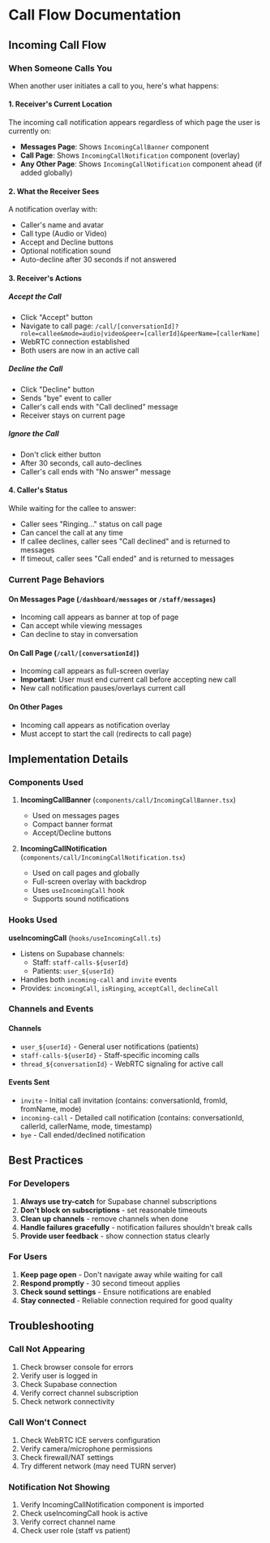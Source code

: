 # Call Flow Documentation

## Incoming Call Flow

### When Someone Calls You

When another user initiates a call to you, here's what happens:

#### 1. **Receiver's Current Location**

The incoming call notification appears regardless of which page the user is currently on:

- **Messages Page**: Shows `IncomingCallBanner` component
- **Call Page**: Shows `IncomingCallNotification` component (overlay)
- **Any Other Page**: Shows `IncomingCallNotification` component ahead (if added globally)

#### 2. **What the Receiver Sees**

A notification overlay with:
- Caller's name and avatar
- Call type (Audio or Video)
- Accept and Decline buttons
- Optional notification sound
- Auto-decline after 30 seconds if not answered

#### 3. **Receiver's Actions**

##### Accept the Call
- Click "Accept" button
- Navigate to call page: `/call/[conversationId]?role=callee&mode=audio|video&peer=[callerId]&peerName=[callerName]`
- WebRTC connection established
- Both users are now in an active call

##### Decline the Call
- Click "Decline" button
- Sends "bye" event to caller
- Caller's call ends with "Call declined" message
- Receiver stays on current page

##### Ignore the Call
- Don't click either button
- After 30 seconds, call auto-declines
- Caller's call ends with "No answer" message

#### 4. **Caller's Status**

While waiting for the callee to answer:
- Caller sees "Ringing..." status on call page
- Can cancel the call at any time
- If callee declines, caller sees "Call declined" and is returned to messages
- If timeout, caller sees "Call ended" and is returned to messages

### Current Page Behaviors

#### On Messages Page (`/dashboard/messages` or `/staff/messages`)
- Incoming call appears as banner at top of page
- Can accept while viewing messages
- Can decline to stay in conversation

#### On Call Page (`/call/[conversationId]`)
- Incoming call appears as full-screen overlay
- **Important**: User must end current call before accepting new call
- New call notification pauses/overlays current call

#### On Other Pages
- Incoming call appears as notification overlay
- Must accept to start the call (redirects to call page)

## Implementation Details

### Components Used

1. **IncomingCallBanner** (`components/call/IncomingCallBanner.tsx`)
   - Used on messages pages
   - Compact banner format
   - Accept/Decline buttons

2. **IncomingCallNotification** (`components/call/IncomingCallNotification.tsx`)
   - Used on call pages and globally
   - Full-screen overlay with backdrop
   - Uses `useIncomingCall` hook
   - Supports sound notifications

### Hooks Used

**useIncomingCall** (`hooks/useIncomingCall.ts`)
- Listens on Supabase channels:
  - Staff: `staff-calls-${userId}`
  - Patients: `user_${userId}`
- Handles both `incoming-call` and `invite` events
- Provides: `incomingCall`, `isRinging`, `acceptCall`, `declineCall`

### Channels and Events

#### Channels
- `user_${userId}` - General user notifications (patients)
- `staff-calls-${userId}` - Staff-specific incoming calls
- `thread_${conversationId}` - WebRTC signaling for active call

#### Events Sent
- `invite` - Initial call invitation (contains: conversationId, fromId, fromName, mode)
- `incoming-call` - Detailed call notification (contains: conversationId, callerId, callerName, mode, timestamp)
- `bye` - Call ended/declined notification

## Best Practices

### For Developers

1. **Always use try-catch** for Supabase channel subscriptions
2. **Don't block on subscriptions** - set reasonable timeouts
3. **Clean up channels** - remove channels when done
4. **Handle failures gracefully** - notification failures shouldn't break calls
5. **Provide user feedback** - show connection status clearly

### For Users

1. **Keep page open** - Don't navigate away while waiting for call
2. **Respond promptly** - 30 second timeout applies
3. **Check sound settings** - Ensure notifications are enabled
4. **Stay connected** - Reliable connection required for good quality

## Troubleshooting

### Call Not Appearing

1. Check browser console for errors
2. Verify user is logged in
3. Check Supabase connection
4. Verify correct channel subscription
5. Check network connectivity

### Call Won't Connect

1. Check WebRTC ICE servers configuration
2. Verify camera/microphone permissions
3. Check firewall/NAT settings
4. Try different network (may need TURN server)

### Notification Not Showing

1. Verify IncomingCallNotification component is imported
2. Check useIncomingCall hook is active
3. Verify correct channel name
4. Check user role (staff vs patient)

